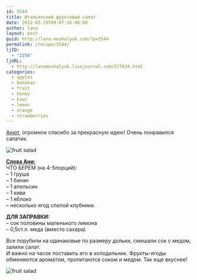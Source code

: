 ```yaml
---
id: 5544
title: Итальянский фруктовый салат
date: 2012-03-29T09:07:26-08:00
author: lana
layout: post
guid: http://lana.moskalyuk.com/?p=5544
permalink: /recipe/5544/
ljID:
  - "2256"
ljURL:
  - http://lanamoskalyuk.livejournal.com/577634.html
categories:
  - apples
  - bananas
  - fruit
  - honey
  - kiwi
  - lemon
  - orange
  - strawberries
---
```

[Анют](http://annamont.livejournal.com/22823.html), огромное спасибо за прекрасную идею! Очень понравился салатик.

![fruit salad](http://farm8.staticflickr.com/7182/6880891360_cefc40b1a1_z.jpg) 

**[Слова Ани:](http://annamont.livejournal.com/22823.html)**  
ЧТО БЕРЕМ (на 4-5порций):  
&#8211; 1 груша  
&#8211; 1 банан  
&#8211; 1 апельсин  
&#8211; 1 киви  
&#8211; 1 яблоко  
&#8211; несколько ягод спелой клубники.

**ДЛЯ ЗАПРАВКИ:**  
&#8211; сок половины маленького лимона  
&#8211; 0,5ст.л. меда (вместо сахара)

Все порубили на одинаковые по размеру дольки, смешали сок с медом, залили салат.  
И важно на часок поставить его в холодильник. Фрукты-ягоды обменяются ароматом, пропитаются соком и медом. Так еще вкуснее!

![fruit salad](http://farm8.staticflickr.com/7060/6880941166_554362634f_z.jpg)